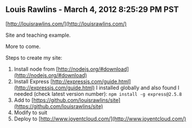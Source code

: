 ## Louis Rawlins - March 4, 2012 8:25:29 PM PST

[http://louisrawlins.com/](http://louisrawlins.com/)

Site and teaching example.

More to come.

Steps to create my site:

1. Install node from [http://nodejs.org/#download](http://nodejs.org/#download)
1. Install Express [http://expressjs.com/guide.html](http://expressjs.com/guide.html)
    I installed globally and also found I needed (check latest version number): `npm install -g express@2.5.8`
1. Add to [https://github.com/louisrawlins/site](https://github.com/louisrawlins/site)
1. Modify to suit
1. Deploy to [http://www.joyentcloud.com/](http://www.joyentcloud.com/)